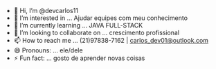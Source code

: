- 👋 Hi, I’m @devcarlos11
- 👀 I’m interested in ... Ajudar equipes com meu conhecimento
- 🌱 I’m currently learning ... JAVA FULL-STACK
- 💞️ I’m looking to collaborate on ... crescimento profissional
- 📫 How to reach me ... (21)97838-7162 | carlos_dev01@outlook.com 
- 😄 Pronouns: ... ele/dele
- ⚡ Fun fact: ... gosto de aprender novas coisas

<!---
devcarlos11/devcarlos11 is a ✨ special ✨ repository because its `README.md` (this file) appears on your GitHub profile.
You can click the Preview link to take a look at your changes.
--->
